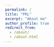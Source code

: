 ```yaml
---
permalink: /
title: "PRL"
excerpt: "About me"
author_profile: true
redirect_from: 
  - /about/
  - /about.html
---
```


